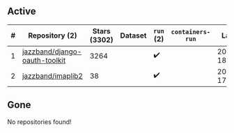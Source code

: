 ## Active
| # | Repository (2) | Stars (3302) | Dataset | `run` (2) | `containers-run` | Last Modified |
| --- | --- | --- | --- | --- | --- | --- |
| 1 | [jazzband/django-oauth-toolkit](https://github.com/jazzband/django-oauth-toolkit) | 3264 |  | :heavy_check_mark: |  | 2025-08-04 18:35:38+00:00 |
| 2 | [jazzband/imaplib2](https://github.com/jazzband/imaplib2) | 38 |  | :heavy_check_mark: |  | 2025-08-11 17:36:18+00:00 |

## Gone
No repositories found!
